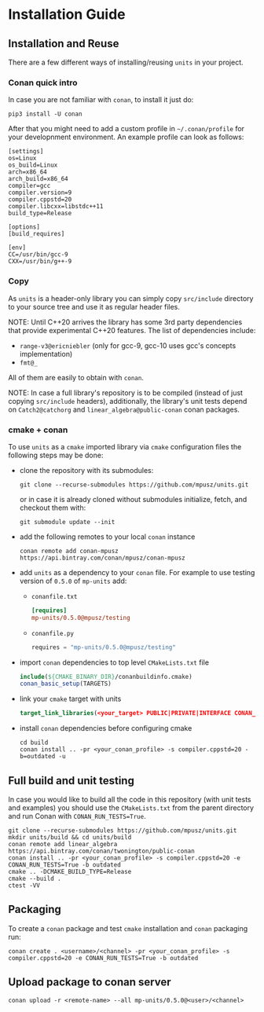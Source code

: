 # Installation Guide

## Installation and Reuse

There are a few different ways of installing/reusing `units` in your project.

### Conan quick intro

In case you are not familiar with `conan`, to install it just do:

```shell
pip3 install -U conan
```

After that you might need to add a custom profile in `~/.conan/profile` for your
developnment environment. An example profile can look as follows:

```text
[settings]
os=Linux
os_build=Linux
arch=x86_64
arch_build=x86_64
compiler=gcc
compiler.version=9
compiler.cppstd=20
compiler.libcxx=libstdc++11
build_type=Release

[options]
[build_requires]

[env]
CC=/usr/bin/gcc-9
CXX=/usr/bin/g++-9
```

### Copy

As `units` is a header-only library you can simply copy `src/include` directory to
your source tree and use it as regular header files.

NOTE: Until C++20 arrives the library has some 3rd party dependencies that provide
experimental C++20 features. The list of dependencies include:
- `range-v3@ericniebler` (only for gcc-9, gcc-10 uses gcc's concepts implementation)
- `fmt@_`

All of them are easily to obtain with `conan`.

NOTE: In case a full library's repository is to be compiled (instead of just copying
`src/include` headers), additionally, the library's unit tests depend on
`Catch2@catchorg` and `linear_algebra@public-conan` conan packages.

### cmake + conan

To use `units` as a `cmake` imported library via `cmake` configuration files the following
steps may be done:
- clone the repository with its submodules:

  ```shell
  git clone --recurse-submodules https://github.com/mpusz/units.git
  ```
  
  or in case it is already cloned without submodules initialize, fetch, and checkout them with:
  
  ```shell
  git submodule update --init
  ```

- add the following remotes to your local `conan` instance

  ```shell
  conan remote add conan-mpusz https://api.bintray.com/conan/mpusz/conan-mpusz
  ```

- add `units` as a dependency to your `conan` file. For example to use testing version of
  `0.5.0` of `mp-units` add:
  - `conanfile.txt`
  
    ```ini
    [requires]
    mp-units/0.5.0@mpusz/testing
    ```

  - `conanfile.py`

    ```python
    requires = "mp-units/0.5.0@mpusz/testing"
    ```

- import `conan` dependencies to top level `CMakeLists.txt` file

  ```cmake
  include(${CMAKE_BINARY_DIR}/conanbuildinfo.cmake)
  conan_basic_setup(TARGETS)
  ```

- link your `cmake` target with units

  ```cmake
  target_link_libraries(<your_target> PUBLIC|PRIVATE|INTERFACE CONAN_PKG::mp-units)
  ```

- install `conan` dependencies before configuring cmake

  ```shell
  cd build
  conan install .. -pr <your_conan_profile> -s compiler.cppstd=20 -b=outdated -u
  ```


## Full build and unit testing

In case you would like to build all the code in this repository (with unit tests and examples)
you should use the `CMakeLists.txt` from the parent directory and run Conan with
`CONAN_RUN_TESTS=True`.

```shell
git clone --recurse-submodules https://github.com/mpusz/units.git
mkdir units/build && cd units/build
conan remote add linear_algebra https://api.bintray.com/conan/twonington/public-conan
conan install .. -pr <your_conan_profile> -s compiler.cppstd=20 -e CONAN_RUN_TESTS=True -b outdated
cmake .. -DCMAKE_BUILD_TYPE=Release
cmake --build .
ctest -VV
```


## Packaging

To create a `conan` package and test `cmake` installation and `conan` packaging run:  

```shell
conan create . <username>/<channel> -pr <your_conan_profile> -s compiler.cppstd=20 -e CONAN_RUN_TESTS=True -b outdated
```


## Upload package to conan server

```shell
conan upload -r <remote-name> --all mp-units/0.5.0@<user>/<channel>
```
